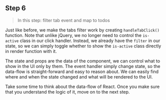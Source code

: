 ## Step 6
> In this step: filter tab event and map to todos

Just like before, we make the tabs filter work by creating `handleTabClick()` function. Note that unlike jQuery, we no longer need to control the `is-active` class in our click handler. Instead, we already have the `filter` in our state, so we can simply toggle whether to show the `is-active` class directly in render function with it.

The state and props are the data of the component, we can control what to show in the UI only by them. The event handler simply change state, so the data-flow is straight-forward and easy to reason about. We can easily find where and when the state changed and what will be rendered to the UI.

Take some time to think about the data-flow of React. Once you make sure that you understand the logic of it, move on to the next step.
